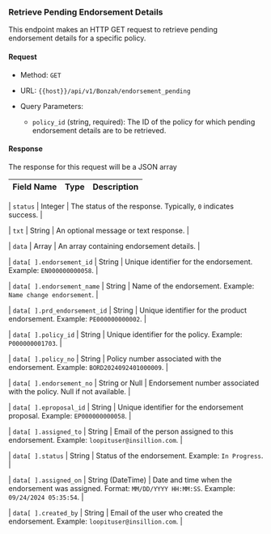 ### Retrieve Pending Endorsement Details

This endpoint makes an HTTP GET request to retrieve pending endorsement details for a specific policy.

#### Request

- Method: `GET`
    
- URL: `{{host}}/api/v1/Bonzah/endorsement_pending`
    
- Query Parameters:
    
    - `policy_id` (string, required): The ID of the policy for which pending endorsement details are to be retrieved.
        

#### Response

The response for this request will be a JSON array

| **Field Name** | **Type** | **Description** |
| --- | --- | --- |

| `status` | Integer | The status of the response. Typically, `0` indicates success. |

| `txt` | String | An optional message or text response. |

| `data` | Array | An array containing endorsement details. |

| `data[ ].endorsement_id` | String | Unique identifier for the endorsement. Example: `EN000000000058`. |

| `data[ ].endorsement_name` | String | Name of the endorsement. Example: `Name change endorsement`. |

| `data[ ].prd_endorsement_id` | String | Unique identifier for the product endorsement. Example: `PE000000000002`. |

| `data[ ].policy_id` | String | Unique identifier for the policy. Example: `P000000001703`. |

| `data[ ].policy_no` | String | Policy number associated with the endorsement. Example: `BORD2024092401000009`. |

| `data[ ].endorsement_no` | String or Null | Endorsement number associated with the policy. Null if not available. |

| `data[ ].eproposal_id` | String | Unique identifier for the endorsement proposal. Example: `EP000000000058`. |

| `data[ ].assigned_to` | String | Email of the person assigned to this endorsement. Example: `loopituser@insillion.com`. |

| `data[ ].status` | String | Status of the endorsement. Example: `In Progress`. |

| `data[ ].assigned_on` | String (DateTime) | Date and time when the endorsement was assigned. Format: `MM/DD/YYYY HH:MM:SS`. Example: `09/24/2024 05:35:54`. |

| `data[ ].created_by` | String | Email of the user who created the endorsement. Example: `loopituser@insillion.com`. |
